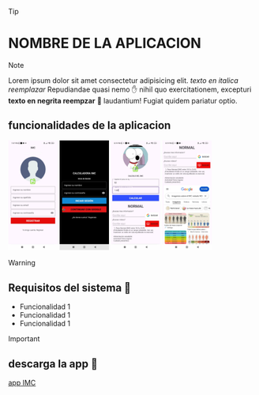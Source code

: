 >[!TIP]
><h1>NOMBRE DE LA APLICACION</h1>

>[!NOTE]   
> <p>Lorem ipsum dolor sit amet consectetur adipisicing elit. <i>texto en italica reemplazar</i> Repudiandae quasi nemo ✋ nihil quo exercitationem, excepturi <b>texto en negrita reempzar</b> 🫢 laudantium! Fugiat quidem pariatur optio.</p>

<h2>funcionalidades de la aplicacion</h2>
<p><img src="https://github.com/AndyCajas/IMC/blob/master/imagenes/img_registro.jpg?raw=true" width="100" alt=""> <img src="https://raw.githubusercontent.com/AndyCajas/IMC/refs/heads/master/imagenes/img_login.jpg" alt="" width="100">
    <img src="https://github.com/AndyCajas/IMC/blob/master/imagenes/img_fp.jpg?raw=true" alt="" width="100">
    <img src="https://github.com/AndyCajas/IMC/blob/master/imagenes/imgfp1.jpg?raw=true" alt="" width="100">
    
</p>


>[!WARNING]
><h2>Requisitos del sistema 📖 </h2>

<ul>
    <li>Funcionalidad 1</li>
    <li>Funcionalidad 1</li>
    <li>Funcionalidad 1</li>
</ul>

    
>[!IMPORTANT]
> <h2>descarga la app 📱</h2>


<a href="imagenes/IMC.apk">app IMC</a>
